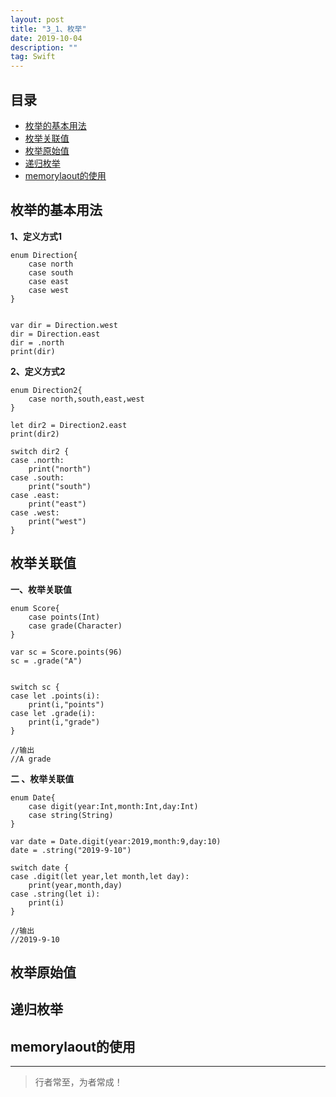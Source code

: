 ```yaml
---
layout: post
title: "3_1、枚举"
date: 2019-10-04
description: ""
tag: Swift
---
```







## 目录
* [枚举的基本用法](#content1)
* [枚举关联值](#content2)
* [枚举原始值](#content3)
* [递归枚举](#content4)
* [memorylaout的使用](#content5)


<!-- ************************************************ -->
## <a id="content1"></a>枚举的基本用法

**1、定义方式1**

```
enum Direction{
    case north
    case south
    case east
    case west
}


var dir = Direction.west
dir = Direction.east
dir = .north
print(dir)

```
    
**2、定义方式2**
```
enum Direction2{
    case north,south,east,west
}

let dir2 = Direction2.east
print(dir2)

switch dir2 {
case .north:
    print("north")
case .south:
    print("south")
case .east:
    print("east")
case .west:
    print("west")
}
```

<!-- ************************************************ -->
## <a id="content2"></a>枚举关联值

**一、枚举关联值**

```
enum Score{
    case points(Int)
    case grade(Character)
}

var sc = Score.points(96)
sc = .grade("A")


switch sc {
case let .points(i):
    print(i,"points")
case let .grade(i):
    print(i,"grade")
}

//输出
//A grade
```
    
**二 、枚举关联值**
  
```
enum Date{
    case digit(year:Int,month:Int,day:Int)
    case string(String)
}

var date = Date.digit(year:2019,month:9,day:10)
date = .string("2019-9-10")

switch date {
case .digit(let year,let month,let day):
    print(year,month,day)
case .string(let i):
    print(i)
}

//输出
//2019-9-10
```


<!-- ************************************************ -->
## <a id="content3"></a>枚举原始值


<!-- ************************************************ -->
## <a id="content4"></a>递归枚举


<!-- ************************************************ -->
## <a id="content5"></a>memorylaout的使用






----------
>  行者常至，为者常成！


